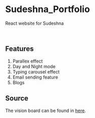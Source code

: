 # Sudeshna_Portfolio
React website for Sudeshna

</br>

## Features 

1. Parallex effect
2. Day and Night mode
3. Typing carousel effect
4. Email sending feature
5. Blogs

## Source 

The vision board can be found in [here](./data/PortfolioLayout_v1.pdf).
